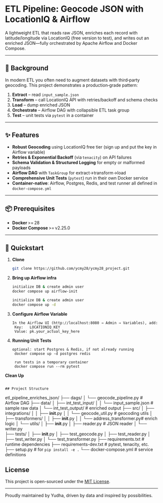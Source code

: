 # ETL Pipeline: Geocode JSON with LocationIQ & Airflow

A lightweight ETL that reads raw JSON, enriches each record with latitude/longitude via LocationIQ (free version to test), and writes out an enriched JSON—fully orchestrated by Apache Airflow and Docker Compose.

---

## 🚀 Background

In modern ETL you often need to augment datasets with third‑party geocoding. This project demonstrates a production‑grade pattern:

1. **Extract** – read `input_sample.json`  
2. **Transform** – call LocationIQ API with retries/backoff and schema checks 
3. **Load** – dump enriched JSON  
4. **Orchestrate** – Airflow DAG with collapsible ETL task group  
5. **Test** – unit tests via `pytest` in a container

---

## ✨ Features

- **Robust Geocoding** using LocationIQ free tier (sign up and put the key in Airflow variable)
- **Retries & Exponential Backoff** (via `tenacity`) on API failures  
- **Schema Validation & Structured Logging** for empty or malformed payloads  
- **Airflow DAG** with  `TaskGroup` for extract→transform→load  
- **Comprehensive Unit Tests** (`pytest`) run in their own Docker service  
- **Container‑native**: Airflow, Postgres, Redis, and test runner all defined in `docker-compose.yml`  

---

## 📦 Prerequisites

- **Docker** >= 28 
- **Docker Compose** >= v2.25.0 

---

## 🔧 Quickstart

1. **Clone**  
   ```bash
   git clone https://github.com/ycmy28/ycmy28_project.git

2. **Bring up Airflow infra**  
   ```bash
   initialize DB & create admin user
   docker compose up airflow-init

   initialize DB & create admin user
   docker compose up -d

3. **Configure Airflow Variable**  
   ```
   In the Airflow UI (http://localhost:8080 → Admin → Variables), add:
    Key:   LOCATIONIQ_KEY
    Value: pk.your_actual_key_here

4. **Running Unit Tests**  
   ```
   optional: start Postgres & Redis, if not already running
    docker compose up -d postgres redis

    run tests in a temporary container
    docker compose run --rm pytest

**Clean Up** 
```docker compose down --volumes --rmi all

## Project Structure
```
etl_pipeline_enriches_json/
├── dags/
│   └── geocode_pipeline.py       # Airflow DAG
├── data/
│   ├── int_test_input/
│   │   └── input_sample.json     # sample raw data
│   └── int_test_output/          # enriched output
├── src/
│   ├── integrations/
│   │   ├── __init__.py
│   │   └── geocode_util.py       # geocoding utils
│   ├── transformers/
│   │   ├── __init__.py
│   │   └── address_transformer.py# enrich logic
│   └── utils/
│       ├── __init__.py
│       ├── reader.py             # JSON reader
│       └── writer.py             
├── tests/
│   ├── __init__.py
│   ├── test_geocode.py
│   ├── test_reader.py
│   ├── test_writer.py
│   └── test_transformer.py
├── requirements.txt              # runtime dependencies
├── requirements-dev.txt          # pytest, tenacity, etc.
├── setup.py                      # for `pip install -e .`
└── docker-compose.yml            # service definitions


## License

This project is open-sourced under the [MIT License](LICENSE).

---

Proudly maintained by Yudha, driven by data and inspired by possibilities.
